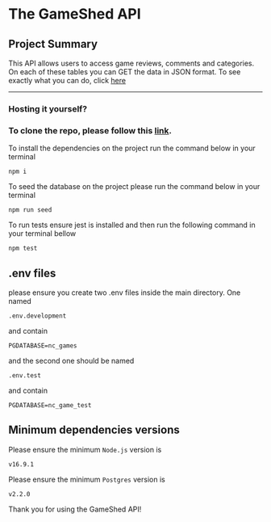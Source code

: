 
# The GameShed API

## Project Summary 

This API allows users to access game reviews, comments and categories. On each of these tables you can GET the data in JSON format. 
To see exactly what you can do, click [here](https://james-boardgames.herokuapp.com/api/)

---


### Hosting it yourself? 
### To clone the repo, please follow this [link](https://github.com/jamwil123/be-nc-games.git). 


To install the dependencies on the project run the command below in your terminal
 ```
npm i
```
To seed the database on the project please run the command below in your terminal

```
npm run seed 
```

To run tests ensure jest is installed and then run the following command in your terminal bellow

```
npm test 
```

## .env files 

please ensure you create two .env files inside the main directory. One named 

```
.env.development
```
and contain
```
PGDATABASE=nc_games
```
and the second one should be named 

```
.env.test
```
and contain
```
PGDATABASE=nc_game_test
```
## Minimum dependencies versions

Please ensure the minimum `Node.js` version is 

```
v16.9.1
```

Please ensure the minimum `Postgres` version is 
```
v2.2.0
```

Thank you for using the GameShed API!